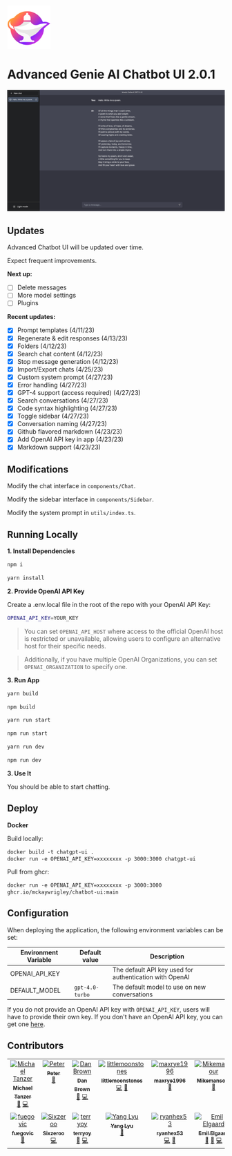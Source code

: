 <img src="./public/ai-logo.png" alt="Logo" width="100"/>

# Advanced Genie AI Chatbot UI 2.0.1

![ChatGPT - Genie AI](./public/screenshot.png)

## Updates

Advanced Chatbot UI will be updated over time.

Expect frequent improvements.

**Next up:**

- [ ] Delete messages
- [ ] More model settings
- [ ] Plugins

**Recent updates:**

- [x] Prompt templates (4/11/23)
- [x] Regenerate & edit responses (4/13/23)
- [x] Folders (4/12/23)
- [x] Search chat content (4/12/23)
- [x] Stop message generation (4/12/23)
- [x] Import/Export chats (4/25/23)
- [x] Custom system prompt (4/27/23)
- [x] Error handling (4/27/23)
- [x] GPT-4 support (access required) (4/27/23)
- [x] Search conversations (4/27/23)
- [x] Code syntax highlighting (4/27/23)
- [x] Toggle sidebar (4/27/23)
- [x] Conversation naming (4/27/23)
- [x] Github flavored markdown (4/23/23)
- [x] Add OpenAI API key in app (4/23/23)
- [x] Markdown support (4/23/23)

## Modifications

Modify the chat interface in `components/Chat`.

Modify the sidebar interface in `components/Sidebar`.

Modify the system prompt in `utils/index.ts`.

## Running Locally

**1. Install Dependencies**

```bash
npm i
```

```bash
yarn install
```

**2. Provide OpenAI API Key**

Create a .env.local file in the root of the repo with your OpenAI API Key:

```bash
OPENAI_API_KEY=YOUR_KEY
```

> You can set `OPENAI_API_HOST` where access to the official OpenAI host is restricted or unavailable, allowing users to configure an alternative host for their specific needs.

> Additionally, if you have multiple OpenAI Organizations, you can set `OPENAI_ORGANIZATION` to specify one.

**3. Run App**

```bash
yarn build
```

```bash
npm build
```

```bash
yarn run start
```

```bash
npm run start
```

```bash
yarn run dev
```

```bash
npm run dev
```

**3. Use It**

You should be able to start chatting.

## Deploy

**Docker**

Build locally:

```shell
docker build -t chatgpt-ui .
docker run -e OPENAI_API_KEY=xxxxxxxx -p 3000:3000 chatgpt-ui
```

Pull from ghcr:

```
docker run -e OPENAI_API_KEY=xxxxxxxx -p 3000:3000 ghcr.io/mckaywrigley/chatbot-ui:main
```

## Configuration

When deploying the application, the following environment variables can be set:

| Environment Variable | Default value   | Description                                             |
| -------------------- | --------------- | ------------------------------------------------------- |
| OPENAI_API_KEY       |                 | The default API key used for authentication with OpenAI |
| DEFAULT_MODEL        | `gpt-4.0-turbo` | The default model to use on new conversations           |

If you do not provide an OpenAI API key with `OPENAI_API_KEY`, users will have to provide their own key.
If you don't have an OpenAI API key, you can get one [here](https://platform.openai.com/account/api-keys).

## Contributors

<!-- ALL-CONTRIBUTORS-LIST:START - Do not remove or modify this section -->
<!-- prettier-ignore-start -->
<!-- markdownlint-disable -->
<table>
  <tbody>
    <tr>
      <td align="center" valign="top" width="14.28%"><a href="https://github.com/Michael-Tanzer"><img src="https://avatars.githubusercontent.com/u/23483071?v=4?s=100" width="100px;" alt="Michael Tanzer"/><br /><sub><b>Michael Tanzer</b></sub></a><br /><a href="#ideas-Michael-Tanzer" title="Ideas, Planning, & Feedback">🤔</a> <a href="https://github.com/Niek/chatgpt-web/commits?author=Michael-Tanzer" title="Code">💻</a></td>
      <td align="center" valign="top" width="14.28%"><a href="https://github.com/petergeneric"><img src="https://avatars.githubusercontent.com/u/870655?v=4?s=100" width="100px;" alt="Peter"/><br /><sub><b>Peter</b></sub></a><br /><a href="#ideas-petergeneric" title="Ideas, Planning, & Feedback">🤔</a></td>
      <td align="center" valign="top" width="14.28%"><a href="https://danb.me"><img src="https://avatars.githubusercontent.com/u/8343178?v=4?s=100" width="100px;" alt="Dan Brown"/><br /><sub><b>Dan Brown</b></sub></a><br /><a href="#ideas-ssddanbrown" title="Ideas, Planning, & Feedback">🤔</a> <a href="https://github.com/Niek/chatgpt-web/commits?author=ssddanbrown" title="Code">💻</a></td>
      <td align="center" valign="top" width="14.28%"><a href="https://github.com/littlemoonstones"><img src="https://avatars.githubusercontent.com/u/32943414?v=4?s=100" width="100px;" alt="littlemoonstones"/><br /><sub><b>littlemoonstones</b></sub></a><br /><a href="https://github.com/Niek/chatgpt-web/commits?author=littlemoonstones" title="Code">💻</a> <a href="#ideas-littlemoonstones" title="Ideas, Planning, & Feedback">🤔</a></td>
      <td align="center" valign="top" width="14.28%"><a href="https://github.com/maxrye1996"><img src="https://avatars.githubusercontent.com/u/28844671?v=4?s=100" width="100px;" alt="maxrye1996"/><br /><sub><b>maxrye1996</b></sub></a><br /><a href="https://github.com/Niek/chatgpt-web/issues?q=author%3Amaxrye1996" title="Bug reports">🐛</a></td>
      <td align="center" valign="top" width="14.28%"><a href="https://github.com/Mikemansour"><img src="https://avatars.githubusercontent.com/u/50986937?v=4?s=100" width="100px;" alt="Mikemansour"/><br /><sub><b>Mikemansour</b></sub></a><br /><a href="#ideas-Mikemansour" title="Ideas, Planning, & Feedback">🤔</a></td>
      <td align="center" valign="top" width="14.28%"><a href="https://github.com/abc91199"><img src="https://avatars.githubusercontent.com/u/16594734?v=4?s=100" width="100px;" alt="abc91199"/><br /><sub><b>abc91199</b></sub></a><br /><a href="#ideas-abc91199" title="Ideas, Planning, & Feedback">🤔</a></td>
    </tr>
    <tr>
      <td align="center" valign="top" width="14.28%"><a href="https://github.com/fuegovic"><img src="https://avatars.githubusercontent.com/u/32828263?v=4?s=100" width="100px;" alt="fuegovic"/><br /><sub><b>fuegovic</b></sub></a><br /><a href="#ideas-fuegovic" title="Ideas, Planning, & Feedback">🤔</a></td>
      <td align="center" valign="top" width="14.28%"><a href="https://www.liuin.cn"><img src="https://avatars.githubusercontent.com/u/20949383?v=4?s=100" width="100px;" alt="Sixzeroo"/><br /><sub><b>Sixzeroo</b></sub></a><br /><a href="https://github.com/Niek/chatgpt-web/commits?author=Sixzeroo" title="Code">💻</a></td>
      <td align="center" valign="top" width="14.28%"><a href="http://terryoy.github.io/"><img src="https://avatars.githubusercontent.com/u/1171589?v=4?s=100" width="100px;" alt="terryoy"/><br /><sub><b>terryoy</b></sub></a><br /><a href="#ideas-terryoy" title="Ideas, Planning, & Feedback">🤔</a> <a href="https://github.com/Niek/chatgpt-web/commits?author=terryoy" title="Code">💻</a></td>
      <td align="center" valign="top" width="14.28%"><a href="https://www.linkedin.com/in/yang-lyu-902/"><img src="https://avatars.githubusercontent.com/u/15838074?v=4?s=100" width="100px;" alt="Yang Lyu"/><br /><sub><b>Yang Lyu</b></sub></a><br /><a href="https://github.com/Niek/chatgpt-web/issues?q=author%3Ayanglyu902" title="Bug reports">🐛</a></td>
      <td align="center" valign="top" width="14.28%"><a href="https://github.com/ryanhex53"><img src="https://avatars.githubusercontent.com/u/360426?v=4?s=100" width="100px;" alt="ryanhex53"/><br /><sub><b>ryanhex53</b></sub></a><br /><a href="https://github.com/Niek/chatgpt-web/commits?author=ryanhex53" title="Code">💻</a> <a href="#design-ryanhex53" title="Design">🎨</a></td>
      <td align="center" valign="top" width="14.28%"><a href="https://github.com/shivan2418"><img src="https://avatars.githubusercontent.com/u/40603805?v=4?s=100" width="100px;" alt="Emil Elgaard"/><br /><sub><b>Emil Elgaard</b></sub></a><br /><a href="#ideas-shivan2418" title="Ideas, Planning, & Feedback">🤔</a> <a href="#design-shivan2418" title="Design">🎨</a> <a href="https://github.com/Niek/chatgpt-web/commits?author=shivan2418" title="Code">💻</a></td>
    </tr>
  </tbody>
</table>

<!-- markdownlint-restore -->
<!-- prettier-ignore-end -->

<!-- ALL-CONTRIBUTORS-LIST:END -->
